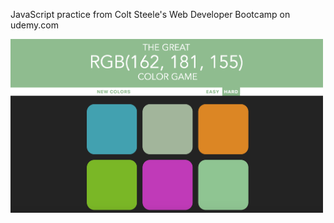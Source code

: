JavaScript practice from Colt Steele's Web Developer Bootcamp on udemy.com    

<img src="assets/img/colorgame.png" width="500">
